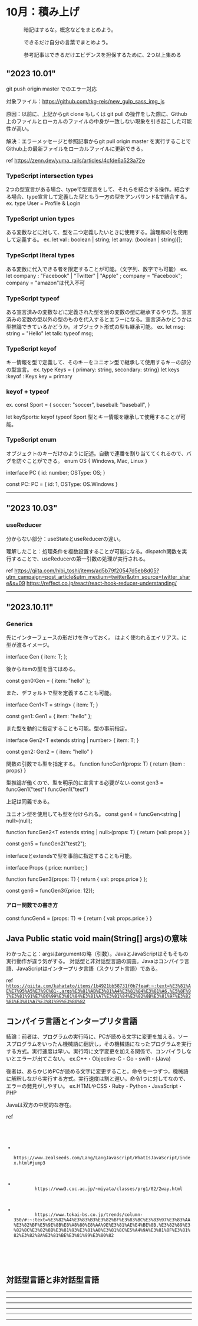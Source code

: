 <h1>10月：積み上げ</h1>
<ul>
    <ol>暗記はするな。概念などをまとめよう。</ol>
    <ol>できるだけ自分の言葉でまとめよう。</ol>
    <ol>参考記事はできるだけエビデンスを担保するために、2つ以上集める</ol>
</ul>

## "2023 10.01"
git push origin master でのエラー対応

対象ファイル：https://github.com/tkg-reis/new_gulp_sass_img_js

<p>
原因：以前に、上記からgit clone もしくは git pull の操作をした際に、Github上のファイルとローカルのファイルの中身が一致しない現象を引き起こした可能性が高い。
</p>

<p>
解決：エラーメッセージと参照記事からgit pull origin master を実行することでGithub上の最新ファイルをローカルファイルに更新できる。
</p>

ref
https://zenn.dev/yuma_rails/articles/4cfde6a523a72e

### TypeScript intersection types

2つの型宣言がある場合、typeで型宣言をして、それらを結合する操作。結合する場合、type宣言して定義した型ともう一方の型をアンバサンド&で結合する。
ex. type User = Profile & Login

### TypeScript union types
ある変数などに対して、型を二つ定義したいときに使用する。論理和の|を使用して定義する。
ex. let val : boolean | string;
    let array: (boolean | string)[];

### TypeScript literal types
ある変数に代入できる者を限定することが可能。（文字列、数字でも可能）
ex. let company : "Facebook" | "Twitter" | "Apple" ;
    company = "Facebook";
    company = "amazon"は代入不可

### TypeScript typeof 
ある宣言済みの変数などに定義された型を別の変数の型に継承するやり方。宣言済みの変数の型以外の型のものを代入するとエラーになる。宣言済みかどうかは型推論できているかどうか。オブジェクト形式の型も継承可能。
ex. let msg: string = "Hello"
    let talk: typeof msg;

### TypeScript keyof 
キー情報を型で定義して、そのキーをユニオン型で継承して使用するキーの部分の型宣言。
ex. type Keys = { primary: string, secondary: string}
    let keys :keyof : Keys 
    key = primary 


### keyof + typeof
ex. const Sport = {
    soccer: "soccer",
    baseball: "baseball",
}

let keySports: keyof typeof Sport
型とキー情報を継承して使用することが可能。

### TypeScript enum
オブジェクトのキーだけのように記述。自動で連番を割り当ててくれるので、バグを防ぐことができる。
enum OS {
    Windows,
    Mac,
    Linux
}

interface PC {
    id: number;
    OSType: OS;
}

const PC: PC = {
    id: 1,
    OSType: OS.Windows
}

<hr>

## "2023 10.03"
### useReducer

分からない部分：useStateとuseReducerの違い。

理解したこと：処理条件を複数設置することが可能になる。dispatch関数を実行することで、useReducerの第一引数の処理が実行される。

ref
https://qiita.com/hibi_toshi/items/ad5b79f20547d5eb8d05?utm_campaign=post_article&utm_medium=twitter&utm_source=twitter_share&s=09
https://reffect.co.jp/react/react-hook-reducer-understanding/


<hr>

## "2023.10.11"
### Generics

先にインターフェースの形だけを作っておく。
<T>はよく使われるエイリアス。<T>に型が渡るイメージ。

interface Gen<T> {
    item: T;
};

後からitemの型を当てはめる。

const gen0:Gen<string> = {
    item: "hello"
};

また、デフォルトで型を定義することも可能。

interface Gen1<T = string> {
    item: T;
}

const gen1: Gen1 = {
    item: "hello"
};

また型を動的に指定することも可能。型の事前指定。

interface Gen2<T extends string | number> {
    item: T;
}

const gen2: Gen2<string> = {
    item: "hello"
}

関数の引数でも型を指定する。
function funcGen1<T>(props: T) {
    return {item : props}
}

型推論が働くので、型を明示的に宣言する必要がない
const gen3 = funcGen1("test")
funcGen1<string>("test")

上記は同義である。

ユニオン型を使用しても型を付けられる。
const gen4 = funcGen<string | null>(null);

function funcGen2<T extends string | null>(props: T) {
    return {val: props }
}

const gen5 = funcGen2("test2");

interfaceとextendsで型を事前に指定することも可能。

interface Props {
    price: number;
}

function funcGen3<T extends Props>(props: T) {
    return {
        val: props.price
    }
};

const gen6 = funcGen3({price: 12});

#### アロー関数での書き方

const funcGen4 = <T extends Props>(props: T) => {
    return {
        val: props.price
    }
}

## Java Public static void main(String[] args)の意味

わかったこと：argsはargumentの略（引数）。JavaとJavaScriptはそもそもの実行動作が違う気がする。
対話型と非対話型言語の調査。Javaはコンパイラ言語、JavaScriptはインタープリタ言語（スクリプト言語）である。

ref
<code>
https://qiita.com/kahatato/items/1b4921bb58731f0b7fea#:~:text=%E3%81%AE%E7%95%A5%E7%9C%81-,args%E3%81%AB%E3%81%A4%E3%81%84%E3%81%A6,%E5%8F%97%E3%81%91%E7%B6%99%E3%81%84%E3%81%A7%E3%81%84%E3%82%8B%E3%81%9F%E3%82%81%E3%81%A7%E3%81%99%E3%80%82
</code>

## コンパイラ言語とインタープリタ言語

結論：前者は、プログラムの実行時に、PCが読める文字に変更を加える。ソースプログラムをいったん機械語に翻訳し，その機械語になったプログラムを実行する方式。実行速度は早い。実行時に文字変更を加える関係で、コンパイラしないとエラーが出てこない。
ex.C++・Objective-C・Go・swift・(Java)

後者は、あらかじめPCが読める文字に変更すること。命令を一つずつ，機械語に解釈しながら実行する方式。実行速度は割と遅い。命令1つに対してなので、エラーの発見がしやすい。
ex.HTMLやCSS・Ruby・Python・JavaScript・PHP

Javaは双方の中間的な存在。

ref
<code>
<ul>
    <li>
        https://www.zealseeds.com/Lang/LangJavascript/WhatIsJavaScript/index.html#jump3
    </li>
    <li>
        https://www3.cuc.ac.jp/~miyata/classes/prg1/02/2way.html
    </li>
    <li>
        https://www.tokai-bs.co.jp/trends/column-350/#:~:text=%E3%82%A4%E3%83%B3%E3%82%BF%E3%83%BC%E3%83%97%E3%83%AA%E3%82%BF%E5%9E%8B%E8%A8%80%E8%AA%9E%E3%81%AE%E4%BE%8B,%E3%82%89%E3%82%8C%E3%82%8B%E3%81%93%E3%81%A8%E3%81%8C%E5%A4%9A%E3%81%8F%E3%81%82%E3%82%8A%E3%81%BE%E3%81%99%E3%80%82
    </li>
</ul>

</code>

## 対話型言語と非対話型言語


<hr>
<hr>
<hr>
<hr>
<hr>
<hr>
